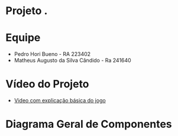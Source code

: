 # Projeto <Titulo>.

# Equipe
  * Pedro Hori Bueno - RA 223402
  * Matheus Augusto da Silva Cândido - Ra 241640
  
# Vídeo do Projeto
* [Video com explicação básica do jogo](https://drive.google.com/file/d/1PenhFqBI79RkenKXz6Xt08x29YHh8kXR/view?usp=sharing)

# Diagrama Geral de Componentes
